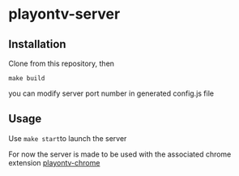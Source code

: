 playontv-server
=========

Installation
------------

Clone from this repository, then

`make build`

you can modify server port number in generated config.js file


Usage
------------
Use `make start`to launch the server

For now the server is made to be used with the associated chrome extension [playontv-chrome](https://github.com/mpipet/playontv-chrome)
